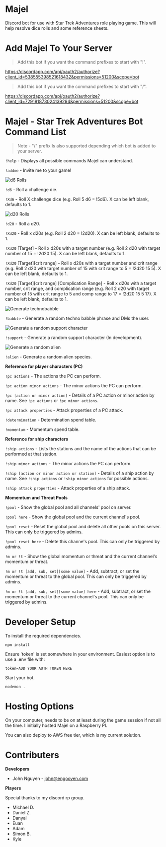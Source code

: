 # Majel

Discord bot for use with Star Trek Adventures role playing game. This will help resolve dice rolls and some reference sheets.

# Add Majel To Your Server

> Add this bot if you want the command prefixes to start with "!".

https://discordapp.com/api/oauth2/authorize?client_id=538555398521618432&permissions=51200&scope=bot

> Add this bot if you want the command prefixes to start with "/".

https://discordapp.com/api/oauth2/authorize?client_id=729181873024139294&permissions=51200&scope=bot

# Majel - Star Trek Adventures Bot Command List

> Note - "/" prefix Is also supported depending which bot is added to your server.

`!help` - Displays all possible commands Majel can understand.

`!addme` - Invite me to your game!

![d6 Rolls](https://i.imgur.com/DOaORZP.png "d6 Rolls")

`!d6` - Roll a challenge die.

`!Xd6` - Roll X challenge dice (e.g. Roll 5 d6 = !5d6). X can be left blank, defaults to 1.

![d20 Rolls](https://i.imgur.com/BliWREK.png "d20 Rolls")

`!d20` - Roll a d20.

`!Xd20` - Roll x d20s (e.g. Roll 2 d20 = !2d20). X can be left blank, defaults to 1.

`!Xd20` [Target] - Roll x d20s with a target number (e.g. Roll 2 d20 with target number of 15 = !2d20 15). X can be left blank, defaults to 1.

`!Xd20` [Target][crit range] - Roll x d20s with a target number and crit range (e.g. Roll 2 d20 with target number of 15 with crit range to 5 = !2d20 15 5). X can be left blank, defaults to 1.

`!Xd20` [Target][crit range] [Complication Range] - Roll x d20s with a target number, crit range, and complication range (e.g. Roll 2 d20 with target number of 15 with crit range to 5 and comp range to 17 = !2d20 15 5 17). X can be left blank, defaults to 1.

![Generate technobabble](https://i.imgur.com/ZjEKeUc.jpg "Generate technobabble")

`!babble` - Generate a random techno babble phrase and DMs the user.

![Generate a random support character](https://i.imgur.com/66gHBEU.png "Generate a random support character")

`!support` - Generate a random support character (In development).

![Generate a random alien](https://i.imgur.com/kuuDYnj.jpg "Generate a random alien")

`!alien` - Generate a random alien species.

**Reference for player characters (PC)**

`!pc actions` - The actions the PC can perform.

`!pc action minor actions` - The minor actions the PC can perform.

`!pc [action or minor action]` - Details of a PC action or minor action by name. See `!pc actions` or `!pc minor actions`.

`!pc attack properties` - Attack properties of a PC attack.

`!determination` - Determination spend table.

`!momentum` - Momentum spend table.

**Reference for ship characters**

`!ship actions` - Lists the stations and the name of the actions that can be performed at that station.

`!ship minor actions` - The minor actions the PC can perform.

`!ship [action or minor action or station]` - Details of a ship action by name. See `!ship actions` or `!ship minor actions` for possible actions.

`!ship attack properties` - Attack properties of a ship attack.

**Momemtum and Threat Pools**

`!pool` - Show the global pool and all channels' pool on server.

`!pool here` - Show the global pool and the current channel's pool.

`!pool reset` - Reset the global pool and delete all other pools on this server. This can only be triggered by admins.

`!pool reset here` - Delete this channe's pool. This can only be triggered by admins.

`!m or !t` - Show the global momentum or threat and the current channel's momentum or threat.

`!m or !t [add, sub, set][some value]` - Add, subtract, or set the momentum or threat to the global pool. This can only be triggered by admins.

`!m or !t [add, sub, set][some value] here` - Add, subtract, or set the momentum or threat to the current channel's pool. This can only be triggered by admins.

# Developer Setup

To install the required dependencies.

`npm install`

Ensure 'token' is set somewhere in your environment. Easiest option is to use a .env file with:

`token=ADD YOUR AUTH TOKEN HERE`

Start your bot.

`nodemon .`

# Hosting Options

On your computer, needs to be on at least during the game session if not all the time. I initially hosted Majel on a Raspberry PI.

You can also deploy to AWS free tier, which is my current solution.

# Contributers

**Developers**

- John Nguyen - john@engooyen.com

**Players**

Special thanks to my discord rp group.

- Michael D.
- Daniel Z.
- Danyal
- Euan
- Adam
- Simon B.
- Kyle
